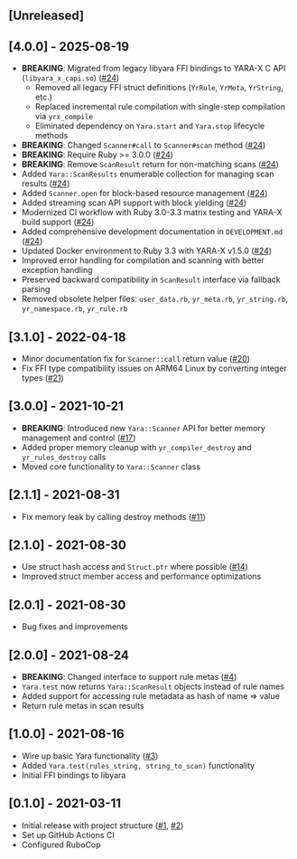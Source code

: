 ## [Unreleased]

## [4.0.0] - 2025-08-19

- **BREAKING**: Migrated from legacy libyara FFI bindings to YARA-X C API (`libyara_x_capi.so`) ([#24](https://github.com/jonmagic/yara-ffi/pull/24))
  - Removed all legacy FFI struct definitions (`YrRule`, `YrMeta`, `YrString`, etc.)
  - Replaced incremental rule compilation with single-step compilation via `yrx_compile`
  - Eliminated dependency on `Yara.start` and `Yara.stop` lifecycle methods
- **BREAKING**: Changed `Scanner#call` to `Scanner#scan` method ([#24](https://github.com/jonmagic/yara-ffi/pull/24))
- **BREAKING**: Require Ruby >= 3.0.0 ([#24](https://github.com/jonmagic/yara-ffi/pull/24))
- **BREAKING**: Remove `ScanResult` return for non-matching scans ([#24](https://github.com/jonmagic/yara-ffi/pull/24))
- Added `Yara::ScanResults` enumerable collection for managing scan results ([#24](https://github.com/jonmagic/yara-ffi/pull/24))
- Added `Scanner.open` for block-based resource management ([#24](https://github.com/jonmagic/yara-ffi/pull/24))
- Added streaming scan API support with block yielding ([#24](https://github.com/jonmagic/yara-ffi/pull/24))
- Modernized CI workflow with Ruby 3.0-3.3 matrix testing and YARA-X build support ([#24](https://github.com/jonmagic/yara-ffi/pull/24))
- Added comprehensive development documentation in `DEVELOPMENT.md` ([#24](https://github.com/jonmagic/yara-ffi/pull/24))
- Updated Docker environment to Ruby 3.3 with YARA-X v1.5.0 ([#24](https://github.com/jonmagic/yara-ffi/pull/24))
- Improved error handling for compilation and scanning with better exception handling
- Preserved backward compatibility in `ScanResult` interface via fallback parsing
- Removed obsolete helper files: `user_data.rb`, `yr_meta.rb`, `yr_string.rb`, `yr_namespace.rb`, `yr_rule.rb`

## [3.1.0] - 2022-04-18

- Minor documentation fix for `Scanner::call` return value ([#20](https://github.com/jonmagic/yara-ffi/pull/20))
- Fix FFI type compatibility issues on ARM64 Linux by converting integer types ([#21](https://github.com/jonmagic/yara-ffi/pull/21))

## [3.0.0] - 2021-10-21

- **BREAKING**: Introduced new `Yara::Scanner` API for better memory management and control ([#17](https://github.com/jonmagic/yara-ffi/pull/17))
- Added proper memory cleanup with `yr_compiler_destroy` and `yr_rules_destroy` calls
- Moved core functionality to `Yara::Scanner` class

## [2.1.1] - 2021-08-31

- Fix memory leak by calling destroy methods ([#11](https://github.com/jonmagic/yara-ffi/pull/11))

## [2.1.0] - 2021-08-30

- Use struct hash access and `Struct.ptr` where possible ([#14](https://github.com/jonmagic/yara-ffi/pull/14))
- Improved struct member access and performance optimizations

## [2.0.1] - 2021-08-30

- Bug fixes and improvements

## [2.0.0] - 2021-08-24

- **BREAKING**: Changed interface to support rule metas ([#4](https://github.com/jonmagic/yara-ffi/pull/4))
- `Yara.test` now returns `Yara::ScanResult` objects instead of rule names
- Added support for accessing rule metadata as hash of name => value
- Return rule metas in scan results

## [1.0.0] - 2021-08-16

- Wire up basic Yara functionality ([#3](https://github.com/jonmagic/yara-ffi/pull/3))
- Added `Yara.test(rules_string, string_to_scan)` functionality
- Initial FFI bindings to libyara

## [0.1.0] - 2021-03-11

- Initial release with project structure ([#1](https://github.com/jonmagic/yara-ffi/pull/1), [#2](https://github.com/jonmagic/yara-ffi/pull/2))
- Set up GitHub Actions CI
- Configured RuboCop
